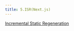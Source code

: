 ```yaml
---
title: 5.ISR(Next.js)
---
```


[Incremental Static Regeneration](https://juejin.cn/post/7199812069050171452)
